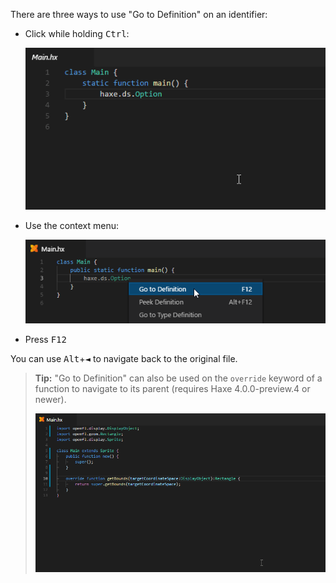 There are three ways to use "Go to Definition" on an identifier:

- Click while holding <kbd>Ctrl</kbd>:

  ![](images/go-to-definition/ctrl-click.gif)

- Use the context menu:
  
  ![](images/go-to-definition/context-menu_.png)

- Press <kbd>F12</kbd>

You can use <kbd>Alt</kbd>+<kbd>◄</kbd> to navigate back to the original file.

> **Tip:** "Go to Definition" can also be used on the `override` keyword of a function to navigate to its parent (requires Haxe 4.0.0-preview.4 or newer).
>
> ![](images/go-to-definition/override.gif)